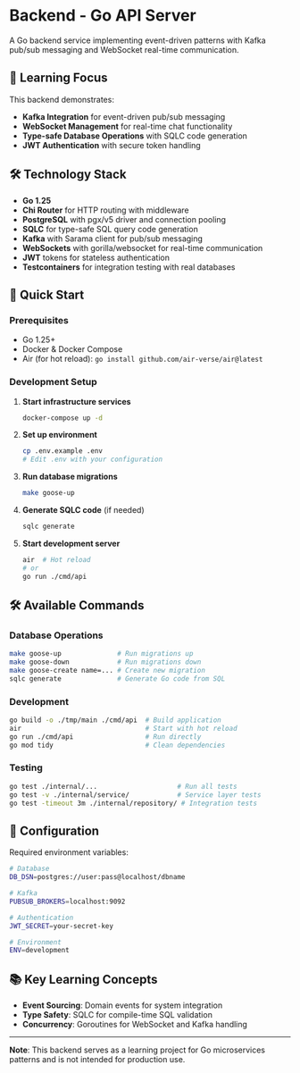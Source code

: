 # Backend - Go API Server

A Go backend service implementing event-driven patterns with Kafka pub/sub messaging and WebSocket real-time communication.

## 🎯 Learning Focus

This backend demonstrates:

- **Kafka Integration** for event-driven pub/sub messaging
- **WebSocket Management** for real-time chat functionality
- **Type-safe Database Operations** with SQLC code generation
- **JWT Authentication** with secure token handling

## 🛠️ Technology Stack

- **Go 1.25**
- **Chi Router** for HTTP routing with middleware
- **PostgreSQL** with pgx/v5 driver and connection pooling
- **SQLC** for type-safe SQL query code generation
- **Kafka** with Sarama client for pub/sub messaging
- **WebSockets** with gorilla/websocket for real-time communication
- **JWT** tokens for stateless authentication
- **Testcontainers** for integration testing with real databases

## 🚀 Quick Start

### Prerequisites

- Go 1.25+
- Docker & Docker Compose
- Air (for hot reload): `go install github.com/air-verse/air@latest`

### Development Setup

1. **Start infrastructure services**

   ```bash
   docker-compose up -d
   ```

2. **Set up environment**

   ```bash
   cp .env.example .env
   # Edit .env with your configuration
   ```

3. **Run database migrations**

   ```bash
   make goose-up
   ```

4. **Generate SQLC code** (if needed)

   ```bash
   sqlc generate
   ```

5. **Start development server**
   ```bash
   air  # Hot reload
   # or
   go run ./cmd/api
   ```

## 🛠️ Available Commands

### Database Operations

```bash
make goose-up              # Run migrations up
make goose-down            # Run migrations down
make goose-create name=... # Create new migration
sqlc generate              # Generate Go code from SQL
```

### Development

```bash
go build -o ./tmp/main ./cmd/api  # Build application
air                               # Start with hot reload
go run ./cmd/api                  # Run directly
go mod tidy                       # Clean dependencies
```

### Testing

```bash
go test ./internal/...                    # Run all tests
go test -v ./internal/service/            # Service layer tests
go test -timeout 3m ./internal/repository/ # Integration tests
```

## 🔧 Configuration

Required environment variables:

```bash
# Database
DB_DSN=postgres://user:pass@localhost/dbname

# Kafka
PUBSUB_BROKERS=localhost:9092

# Authentication
JWT_SECRET=your-secret-key

# Environment
ENV=development
```

## 📚 Key Learning Concepts

- **Event Sourcing**: Domain events for system integration
- **Type Safety**: SQLC for compile-time SQL validation
- **Concurrency**: Goroutines for WebSocket and Kafka handling

---

**Note**: This backend serves as a learning project for Go microservices patterns and is not intended for production use.
